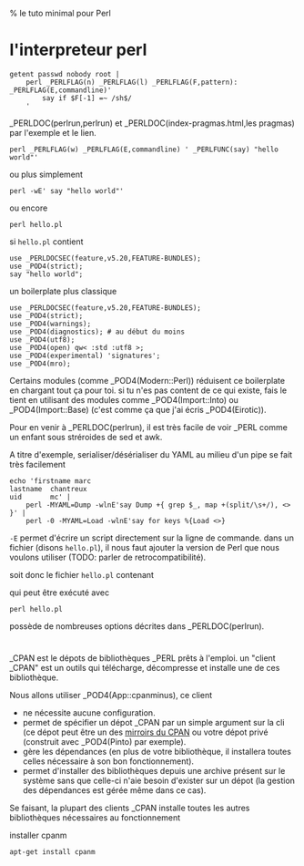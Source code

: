 % le tuto minimal pour Perl

# l'interpreteur perl

    getent passwd nobody root |
        perl _PERLFLAG(n) _PERLFLAG(l) _PERLFLAG(F,pattern): _PERLFLAG(E,commandline)'
            say if $F[-1] =~ /sh$/
        '

_PERLDOC(perlrun,perlrun) et _PERLDOC(index-pragmas.html,les pragmas)
par l'exemple et le lien.

    perl _PERLFLAG(w) _PERLFLAG(E,commandline) ' _PERLFUNC(say) "hello world"'

ou plus simplement

    perl -wE' say "hello world"'

ou encore

    perl hello.pl

si `hello.pl` contient

    use _PERLDOCSEC(feature,v5.20,FEATURE-BUNDLES);
    use _POD4(strict);
    say "hello world";

un boilerplate plus classique

    use _PERLDOCSEC(feature,v5.20,FEATURE-BUNDLES);
    use _POD4(strict);
    use _POD4(warnings);
    use _POD4(diagnostics); # au début du moins
    use _POD4(utf8);
    use _POD4(open) qw< :std :utf8 >;
    use _POD4(experimental) 'signatures';
    use _POD4(mro);

Certains modules (comme _POD4(Modern::Perl)) réduisent ce boilerplate
en chargant tout ça pour toi. si tu n'es pas content de ce qui existe, fais 
le tient en utilisant des modules comme _POD4(Import::Into)
ou _POD4(Import::Base) (c'est comme ça que j'ai écris _POD4(Eirotic)).

Pour en venir à _PERLDOC(perlrun), il est très facile de voir _PERL comme un
enfant sous stréroides de sed et awk.

A titre d'exemple, serialiser/désérialiser du YAML au milieu d'un pipe
se fait très facilement

    echo 'firstname marc
    lastname  chantreux
    uid       mc' |
        perl -MYAML=Dump -wlnE'say Dump +{ grep $_, map +(split/\s+/), <> }' |
        perl -0 -MYAML=Load -wlnE'say for keys %{Load <>}

`-E` permet d'écrire un script directement sur la ligne de commande. dans un fichier (disons `hello.pl`), il nous faut ajouter la version de Perl que nous voulons utiliser (TODO: parler de retrocompatibilité).

soit donc le fichier `hello.pl` contenant

qui peut être exécuté avec

    perl hello.pl



possède de nombreuses options décrites dans _PERLDOC(perlrun).



# 

_CPAN est le dépots de bibliothèques _PERL prêts à l'emploi. un "client _CPAN" est un outils qui télécharge, décompresse et installe une de ces bibliothèque.

Nous allons utiliser _POD4(App::cpanminus), ce client

* ne nécessite aucune configuration. 
* permet de spécifier un dépot _CPAN par un simple argument sur la cli
  (ce dépot peut être un des [mirroirs du CPAN](http://www.cpan.org/SITES.html)
  ou votre dépot privé (construit avec _POD4(Pinto) par exemple).
* gère les dépendances (en plus de votre bibliothèque, il installera toutes celles nécessaire à son bon fonctionnement).
* permet d'installer des bibliothèques depuis une archive présent sur le système sans que celle-ci n'aie besoin d'exister sur un dépot (la gestion des dépendances est gérée même dans ce cas).



Se faisant, la plupart des clients _CPAN installe toutes les autres bibliothèques nécessaires au fonctionnement 


installer cpanm

    apt-get install cpanm





